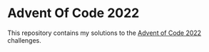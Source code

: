 # Advent Of Code 2022

This repository contains my solutions to the [Advent of Code 2022](https://adventofcode.com/2022) challenges.
